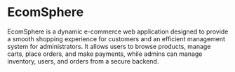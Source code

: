 # EcomSphere
EcomSphere is a dynamic e-commerce web application designed to provide a smooth shopping experience for customers and an efficient management system for administrators. It allows users to browse products, manage carts, place orders, and make payments, while admins can manage inventory, users, and orders from a secure backend.
